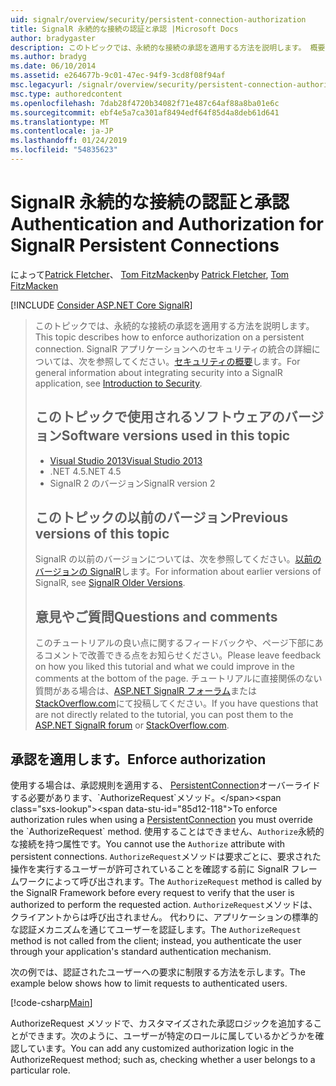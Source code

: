 ```yaml
---
uid: signalr/overview/security/persistent-connection-authorization
title: SignalR 永続的な接続の認証と承認 |Microsoft Docs
author: bradygaster
description: このトピックでは、永続的な接続の承認を適用する方法を説明します。 概要については、SignalR アプリケーションでは、セキュリティと統合しています.
ms.author: bradyg
ms.date: 06/10/2014
ms.assetid: e264677b-9c01-47ec-94f9-3cd8f08f94af
msc.legacyurl: /signalr/overview/security/persistent-connection-authorization
msc.type: authoredcontent
ms.openlocfilehash: 7dab28f4720b34082f71e487c64af88a8ba01e6c
ms.sourcegitcommit: ebf4e5a7ca301af8494edf64f85d4a8deb61d641
ms.translationtype: MT
ms.contentlocale: ja-JP
ms.lasthandoff: 01/24/2019
ms.locfileid: "54835623"
---
```

<a name="authentication-and-authorization-for-signalr-persistent-connections"></a><span data-ttu-id="85d12-104">SignalR 永続的な接続の認証と承認</span><span class="sxs-lookup"><span data-stu-id="85d12-104">Authentication and Authorization for SignalR Persistent Connections</span></span>
====================
<span data-ttu-id="85d12-105">によって[Patrick Fletcher](https://github.com/pfletcher)、 [Tom FitzMacken](https://github.com/tfitzmac)</span><span class="sxs-lookup"><span data-stu-id="85d12-105">by [Patrick Fletcher](https://github.com/pfletcher), [Tom FitzMacken](https://github.com/tfitzmac)</span></span>

[!INCLUDE [Consider ASP.NET Core SignalR](~/includes/signalr/signalr-version-disambiguation.md)]

> <span data-ttu-id="85d12-106">このトピックでは、永続的な接続の承認を適用する方法を説明します。</span><span class="sxs-lookup"><span data-stu-id="85d12-106">This topic describes how to enforce authorization on a persistent connection.</span></span> <span data-ttu-id="85d12-107">SignalR アプリケーションへのセキュリティの統合の詳細については、次を参照してください。[セキュリティの概要](introduction-to-security.md)します。</span><span class="sxs-lookup"><span data-stu-id="85d12-107">For general information about integrating security into a SignalR application, see [Introduction to Security](introduction-to-security.md).</span></span>
>
> ## <a name="software-versions-used-in-this-topic"></a><span data-ttu-id="85d12-108">このトピックで使用されるソフトウェアのバージョン</span><span class="sxs-lookup"><span data-stu-id="85d12-108">Software versions used in this topic</span></span>
>
>
> - [<span data-ttu-id="85d12-109">Visual Studio 2013</span><span class="sxs-lookup"><span data-stu-id="85d12-109">Visual Studio 2013</span></span>](https://my.visualstudio.com/Downloads?q=visual%20studio%202013)
> - <span data-ttu-id="85d12-110">.NET 4.5</span><span class="sxs-lookup"><span data-stu-id="85d12-110">.NET 4.5</span></span>
> - <span data-ttu-id="85d12-111">SignalR 2 のバージョン</span><span class="sxs-lookup"><span data-stu-id="85d12-111">SignalR version 2</span></span>
>
>
>
> ## <a name="previous-versions-of-this-topic"></a><span data-ttu-id="85d12-112">このトピックの以前のバージョン</span><span class="sxs-lookup"><span data-stu-id="85d12-112">Previous versions of this topic</span></span>
>
> <span data-ttu-id="85d12-113">SignalR の以前のバージョンについては、次を参照してください。[以前のバージョンの SignalR](../older-versions/index.md)します。</span><span class="sxs-lookup"><span data-stu-id="85d12-113">For information about earlier versions of SignalR, see [SignalR Older Versions](../older-versions/index.md).</span></span>
>
> ## <a name="questions-and-comments"></a><span data-ttu-id="85d12-114">意見やご質問</span><span class="sxs-lookup"><span data-stu-id="85d12-114">Questions and comments</span></span>
>
> <span data-ttu-id="85d12-115">このチュートリアルの良い点に関するフィードバックや、ページ下部にあるコメントで改善できる点をお知らせください。</span><span class="sxs-lookup"><span data-stu-id="85d12-115">Please leave feedback on how you liked this tutorial and what we could improve in the comments at the bottom of the page.</span></span> <span data-ttu-id="85d12-116">チュートリアルに直接関係のない質問がある場合は、[ASP.NET SignalR フォーラム](https://forums.asp.net/1254.aspx/1?ASP+NET+SignalR)または[StackOverflow.com](http://stackoverflow.com/)にて投稿してください。</span><span class="sxs-lookup"><span data-stu-id="85d12-116">If you have questions that are not directly related to the tutorial, you can post them to the [ASP.NET SignalR forum](https://forums.asp.net/1254.aspx/1?ASP+NET+SignalR) or [StackOverflow.com](http://stackoverflow.com/).</span></span>


## <a name="enforce-authorization"></a><span data-ttu-id="85d12-117">承認を適用します。</span><span class="sxs-lookup"><span data-stu-id="85d12-117">Enforce authorization</span></span>

<span data-ttu-id="85d12-118">使用する場合は、承認規則を適用する、 [PersistentConnection](https://msdn.microsoft.com/library/microsoft.aspnet.signalr.persistentconnection(v=vs.111).aspx)オーバーライドする必要があります、`AuthorizeRequest`メソッド。</span><span class="sxs-lookup"><span data-stu-id="85d12-118">To enforce authorization rules when using a [PersistentConnection](https://msdn.microsoft.com/library/microsoft.aspnet.signalr.persistentconnection(v=vs.111).aspx) you must override the `AuthorizeRequest` method.</span></span> <span data-ttu-id="85d12-119">使用することはできません、`Authorize`永続的な接続を持つ属性です。</span><span class="sxs-lookup"><span data-stu-id="85d12-119">You cannot use the `Authorize` attribute with persistent connections.</span></span> <span data-ttu-id="85d12-120">`AuthorizeRequest`メソッドは要求ごとに、要求された操作を実行するユーザーが許可されていることを確認する前に SignalR フレームワークによって呼び出されます。</span><span class="sxs-lookup"><span data-stu-id="85d12-120">The `AuthorizeRequest` method is called by the SignalR Framework before every request to verify that the user is authorized to perform the requested action.</span></span> <span data-ttu-id="85d12-121">`AuthorizeRequest`メソッドは、クライアントからは呼び出されません。 代わりに、アプリケーションの標準的な認証メカニズムを通じてユーザーを認証します。</span><span class="sxs-lookup"><span data-stu-id="85d12-121">The `AuthorizeRequest` method is not called from the client; instead, you authenticate the user through your application's standard authentication mechanism.</span></span>

<span data-ttu-id="85d12-122">次の例では、認証されたユーザーへの要求に制限する方法を示します。</span><span class="sxs-lookup"><span data-stu-id="85d12-122">The example below shows how to limit requests to authenticated users.</span></span>

[!code-csharp[Main](persistent-connection-authorization/samples/sample1.cs)]

<span data-ttu-id="85d12-123">AuthorizeRequest メソッドで、カスタマイズされた承認ロジックを追加することができます。次のように、ユーザーが特定のロールに属しているかどうかを確認しています。</span><span class="sxs-lookup"><span data-stu-id="85d12-123">You can add any customized authorization logic in the AuthorizeRequest method; such as, checking whether a user belongs to a particular role.</span></span>
